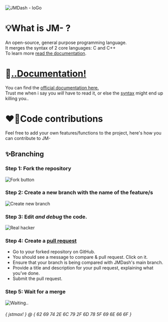 ![JMDash - loGo](https://github.com/user-attachments/assets/33acd329-9c04-4170-9105-3a257fcfdace)

# 💡What is JM- ?
An open-source, general purpose programming language. \
It merges the syntax of 2 core languages: C and C++ \
To learn more [read the documentation](https://jmdash.gitbook.io/jmdash-docs).
# 📒[..Documentation!](https://jmdash.gitbook.io/jmdash-docs)
You can find the [official documentation here.](https://jmdash.gitbook.io/jmdash-docs) \
Trust me when i say you *will* have to read it, or else the [syntax](https://jmdash.gitbook.io/jmdash-docs/jmbasics/syntax101) might end up killing you..
# ❤️‍🔥Code contributions
Feel free to add your own features/functions to the project, here's how you can contribute to JM-
## ✨Branching
### Step 1: Fork the repository
![Fork button](https://github.com/user-attachments/assets/79055ba2-f80d-4b01-8b24-df345ee6e0a2)
### Step 2: Create a new branch with the name of the feature/s
![Create new branch](https://github.com/user-attachments/assets/d07be6d8-f2db-46f8-a2b1-1007094eb4b2)
### Step 3: Edit *and debug* the code.
![Real hacker](https://github.com/user-attachments/assets/f7ad7cd6-d3e2-4296-953d-22ff50a22ec6)
### Step 4: Create a [pull request](https://github.com/maxwastakenyt/jmdash/pulls)
* Go to your forked repository on GitHub.
* You should see a message to compare & pull request. Click on it.
* Ensure that your branch is being compared with JMDash's main branch.
* Provide a title and description for your pull request, explaining what you’ve done.
* Submit the pull request.
### Step 5: Wait for a merge
![Waiting..](https://github.com/user-attachments/assets/21ac3f2d-0446-42fe-b86d-69999d7112f6)

###### { jstmax! } @ { 62 69 74 2E 6C 79 2F 6D 78 5F 69 6E 66 6F }
